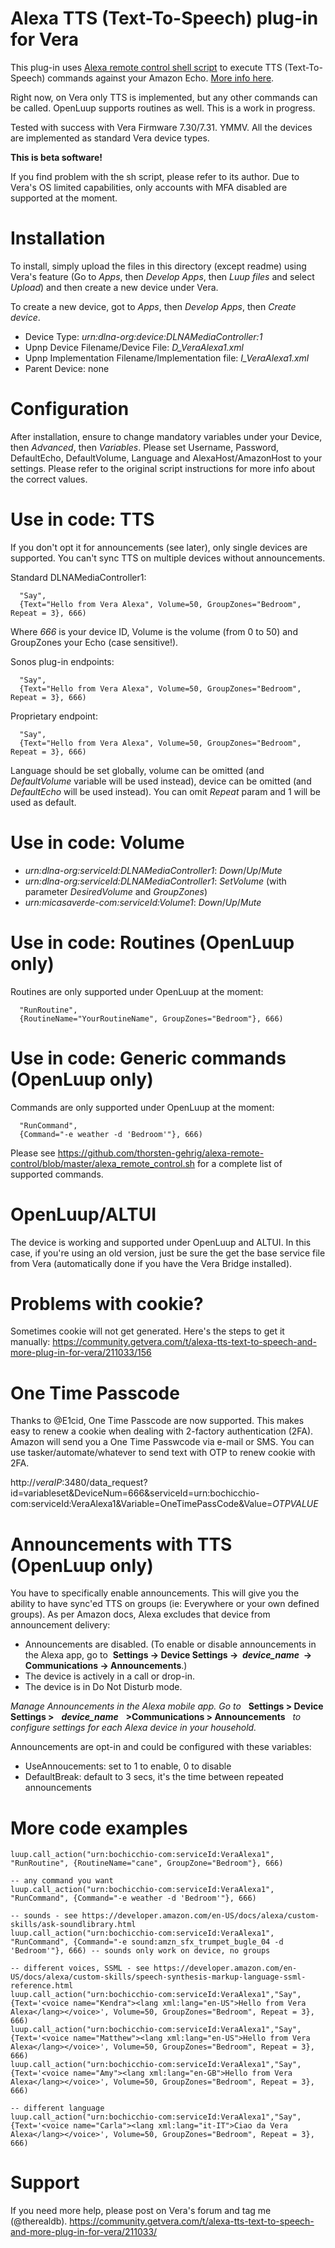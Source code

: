﻿# Alexa TTS (Text-To-Speech) plug-in for Vera
This plug-in uses [Alexa remote control shell script](https://raw.githubusercontent.com/thorsten-gehrig/alexa-remote-control/master/alexa_remote_control.sh) to execute TTS (Text-To-Speech) commands against your Amazon Echo. [More info here](https://github.com/thorsten-gehrig/alexa-remote-control/).

Right now, on Vera only TTS is implemented, but any other commands can be called.
OpenLuup supports routines as well.
This is a work in progress.

Tested with success with Vera Firmware 7.30/7.31. YMMV.
All the devices are implemented as standard Vera device types.

**This is beta software!**

If you find problem with the sh script, please refer to its author.
Due to Vera's OS limited capabilities, only accounts with MFA disabled are supported at the moment.

# Installation
To install, simply upload the files in this directory (except readme) using Vera's feature (Go to *Apps*, then *Develop Apps*, then *Luup files* and select *Upload*) and then create a new device under Vera.

To create a new device, got to *Apps*, then *Develop Apps*, then *Create device*.

- Device Type: *urn:dlna-org:device:DLNAMediaController:1*
- Upnp Device Filename/Device File: *D_VeraAlexa1.xml*
- Upnp Implementation Filename/Implementation file: *I_VeraAlexa1.xml*
- Parent Device: none

# Configuration
After installation, ensure to change mandatory variables under your Device, then *Advanced*, then *Variables*.
Please set Username, Password, DefaultEcho, DefaultVolume, Language and AlexaHost/AmazonHost to your settings.
Please refer to the original script instructions for more info about the correct values.

# Use in code: TTS
If you don't opt it for announcements (see later), only single devices are supported. You can't sync TTS on multiple devices without announcements.

Standard DLNAMediaController1:

```luup.call_action("urn:dlna-org:serviceId:DLNAMediaController1", 
  "Say",
  {Text="Hello from Vera Alexa", Volume=50, GroupZones="Bedroom", Repeat = 3}, 666)
```

Where *666* is your device ID, Volume is the volume (from 0 to 50) and GroupZones your Echo (case sensitive!).

Sonos plug-in endpoints:

```luup.call_action("urn:micasaverde-com:serviceId:Sonos1", 
  "Say",
  {Text="Hello from Vera Alexa", Volume=50, GroupZones="Bedroom", Repeat = 3}, 666)
```

Proprietary endpoint:

```luup.call_action("urn:bochicchio-com:serviceId:VeraAlexa1", 
  "Say",
  {Text="Hello from Vera Alexa", Volume=50, GroupZones="Bedroom", Repeat = 3}, 666)
```

Language should be set globally, volume can be omitted (and *DefaultVolume* variable will be used instead), device can be omitted (and *DefaultEcho* will be used instead).
You can omit *Repeat* param and 1 will be used as default.

# Use in code: Volume
- *urn:dlna-org:serviceId:DLNAMediaController1*: *Down*/*Up*/*Mute*
- *urn:dlna-org:serviceId:DLNAMediaController1*: *SetVolume* (with parameter *DesiredVolume* and *GroupZones*)
- *urn:micasaverde-com:serviceId:Volume1*: *Down*/*Up*/*Mute*

# Use in code: Routines (OpenLuup only)
Routines are only supported under OpenLuup at the moment:

```luup.call_action("urn:bochicchio-com:serviceId:VeraAlexa1", 
  "RunRoutine",
  {RoutineName="YourRoutineName", GroupZones="Bedroom"}, 666)
```

# Use in code: Generic commands (OpenLuup only)
Commands are only supported under OpenLuup at the moment:

```luup.call_action("urn:bochicchio-com:serviceId:VeraAlexa1", 
  "RunCommand",
  {Command="-e weather -d 'Bedroom'"}, 666)
```

Please see https://github.com/thorsten-gehrig/alexa-remote-control/blob/master/alexa_remote_control.sh for a complete list of supported commands.

# OpenLuup/ALTUI
The device is working and supported under OpenLuup and ALTUI. In this case, if you're using an old version, just be sure the get the base service file from Vera (automatically done if you have the Vera Bridge installed).

# Problems with cookie?
Sometimes cookie will not get generated. Here's the steps to get it manually:
https://community.getvera.com/t/alexa-tts-text-to-speech-and-more-plug-in-for-vera/211033/156

# One Time Passcode
Thanks to @E1cid, One Time Passcode are now supported. This makes easy to renew a cookie when dealing with 2-factory authentication (2FA).
Amazon will send you a One Time Passwcode via e-mail or SMS. You can use tasker/automate/whatever to send text with OTP to renew cookie with 2FA.

http://*veraIP*:3480/data_request?id=variableset&DeviceNum=666&serviceId=urn:bochicchio-com:serviceId:VeraAlexa1&Variable=OneTimePassCode&Value=*OTPVALUE*

# Announcements with TTS (OpenLuup only)

You have to specifically enable announcements. This will give you the ability to have sync'ed TTS on groups (ie: Everywhere or your own defined groups).
As per Amazon docs, Alexa excludes that device from announcement delivery:
- Announcements are disabled. (To enable or disable announcements in the Alexa app, go to  **Settings → Device Settings →  *device_name*  → Communications → Announcements**.)
- The device is actively in a call or drop-in.
- The device is in Do Not Disturb mode.

*Manage Announcements in the Alexa mobile app. Go to*   **Settings > Device Settings >**   ***device_name***   **>Communications > Announcements**   *to configure settings for each Alexa device in your household.*

Announcements are opt-in and could be configured with these variables:
- UseAnnoucements: set to 1 to enable, 0 to disable
- DefaultBreak: default to 3 secs, it's the time between repeated announcements

# More code examples

```-- routines
luup.call_action("urn:bochicchio-com:serviceId:VeraAlexa1", "RunRoutine", {RoutineName="cane", GroupZone="Bedroom"}, 666)

-- any command you want
luup.call_action("urn:bochicchio-com:serviceId:VeraAlexa1", "RunCommand", {Command="-e weather -d 'Bedroom'"}, 666)

-- sounds - see https://developer.amazon.com/en-US/docs/alexa/custom-skills/ask-soundlibrary.html
luup.call_action("urn:bochicchio-com:serviceId:VeraAlexa1", "RunCommand", {Command="-e sound:amzn_sfx_trumpet_bugle_04 -d 'Bedroom'"}, 666) -- sounds only work on device, no groups

-- different voices, SSML - see https://developer.amazon.com/en-US/docs/alexa/custom-skills/speech-synthesis-markup-language-ssml-reference.html
luup.call_action("urn:bochicchio-com:serviceId:VeraAlexa1","Say", {Text='<voice name="Kendra"><lang xml:lang="en-US">Hello from Vera Alexa</lang></voice>', Volume=50, GroupZones="Bedroom", Repeat = 3}, 666)
luup.call_action("urn:bochicchio-com:serviceId:VeraAlexa1","Say", {Text='<voice name="Matthew"><lang xml:lang="en-US">Hello from Vera Alexa</lang></voice>', Volume=50, GroupZones="Bedroom", Repeat = 3}, 666)
luup.call_action("urn:bochicchio-com:serviceId:VeraAlexa1","Say", {Text='<voice name="Amy"><lang xml:lang="en-GB">Hello from Vera Alexa</lang></voice>', Volume=50, GroupZones="Bedroom", Repeat = 3}, 666)

-- different language
luup.call_action("urn:bochicchio-com:serviceId:VeraAlexa1","Say", {Text='<voice name="Carla"><lang xml:lang="it-IT">Ciao da Vera Alexa</lang></voice>', Volume=50, GroupZones="Bedroom", Repeat = 3}, 666)
```

# Support
If you need more help, please post on Vera's forum and tag me (@therealdb).
https://community.getvera.com/t/alexa-tts-text-to-speech-and-more-plug-in-for-vera/211033/